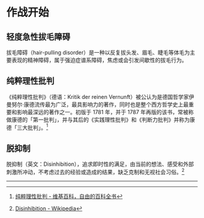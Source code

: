 # 作战开始

## 轻度急性拔毛障碍

拔毛障碍（hair-pulling disorder）是一种以反复拔头发、眉毛、睫毛等体毛为主要表现的精神障碍，属于强迫症谱系障碍，焦虑或会引发间歇性的拔毛行为。

## 纯粹理性批判

《纯粹理性批判》（德语：Kritik der reinen Vernunft）被公认为是德国哲学家伊曼努尔·康德流传最为广泛，最具影响力的著作，同时也是整个西方哲学史上最重要和影响最深远的著作之一。初版于 1781 年，并于 1787 年再版的该书，常被称做康德的「第一批判」，并与其后的《实践理性批判》和《判断力批判》并称为康德「三大批判」。[^1]

## 脱抑制

脱抑制（英文：Disinhibition），追求即时性的满足，由当前的想法、感受和外部刺激所冲动，不考虑过去的经验或造成的结果，缺乏克制和无视社会习俗。[^2]

---

[^1]: [纯粹理性批判 - 维基百科，自由的百科全书](https://zh.wikipedia.org/wiki/%E7%BA%AF%E7%B2%B9%E7%90%86%E6%80%A7%E6%89%B9%E5%88%A4)
[^2]: [Disinhibition - Wikipedia](https://en.wikipedia.org/wiki/Disinhibition)
